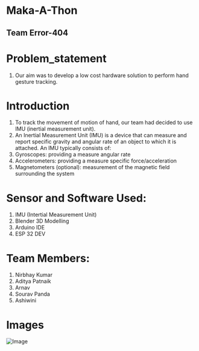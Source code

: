 # Maka-A-Thon
## Team Error-404

# Problem_statement
1. Our aim was to develop a low cost hardware solution to perform hand gesture tracking. 

# Introduction
1. To track the movement of motion of hand, our team had decided to use IMU (inertial measurement unit). 
2. An Inertial Measurement Unit (IMU) is a device that can measure and report specific gravity and angular rate of an object to which it is attached. An IMU typically consists of:
3. Gyroscopes: providing a measure angular rate
4. Accelerometers: providing a measure specific force/acceleration
5. Magnetometers (optional): measurement of the magnetic field surrounding the system

# Sensor and Software Used:
1. IMU (Intertial Measurement Unit)
2. Blender 3D Modelling 
3. Arduino IDE
4. ESP 32 DEV

# Team Members:
1. Nirbhay Kumar
2. Aditya Patnaik
3. Arnav
4. Sourav Panda
5. Ashiwini 

# Images 
![Image]([http://url//img.png](https://drive.google.com/file/d/1J5FgULVWPUINhmBiYryc2hNWb_MSJj8B/view?usp=sharing))
